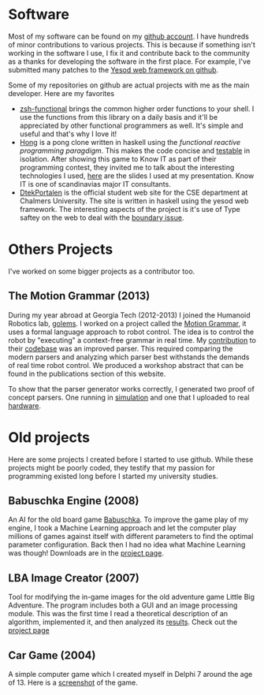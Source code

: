 # Software

Most of my software can be found on my [github
account](https://github.com/Tarrasch/).  I have hundreds of minor
contributions to various projects. This is because if something isn't working
in the software I use, I fix it and contribute back to the community as a
thanks for developing the software in the first place. For example, I've
submitted many patches to the [Yesod web framework on
github](https://github.com/yesodweb/yesod/commits?author=tarrasch).

Some of my repositories on github are actual projects with me as the main developer. Here are my favorites

  * [zsh-functional] brings the common higher order functions to your shell. I
    use the functions from this library on a daily basis and it'll be
    appreciated by other functional programmers as well. It's simple and useful
    and that's why I love it!
  * [Hong] is a pong clone written in haskell using the *functional reactive
    programming paragdigm*. This makes the code concise and
    [testable](https://github.com/Tarrasch/Hong/blob/master/test/HongTest.hs)
    in isolation. After showing this game to Know IT as part of their
    programming contest, they invited me to talk about the interesting
    technologies I used,
    [here](https://github.com/Tarrasch/Hong/raw/master/presentation/slide.odp)
    are the slides I used at my presentation. Know IT is one of scandinavias
    major IT consultants.
  * [DtekPortalen] is the official student web site for the CSE department at
    Chalmers University. The site is written in haskell using the yesod web
    framework. The interesting aspects of the project is it's use of Type
    saftey on the web to deal with the [boundary
    issue](http://www.yesodweb.com/book/introduction).

[zsh-functional]: https://github.com/Tarrasch/zsh-functional
[Hong]: https://github.com/Tarrasch/Hong
[DtekPortalen]: https://github.com/dtekcth/DtekPortalen

# Others Projects

I've worked on some bigger projects as a contributor too.

## The Motion Grammar (2013)

During my year abroad at Georgia Tech (2012-2013) I joined the Humanoid
Robotics lab, [golems][golems]. I worked on a project called the [Motion
Grammar][mg], it uses a formal language approach to robot control. The idea is
to control the robot by "executing" a context-free grammar in real time. My
[contribution][mgk-contribution] to their [codebase][mgk] was an improved
parser. This required comparing the modern parsers and analyzing which parser
best withstands the demands of real time robot control. We produced a workshop
abstract that can be found in the publications section of this website.

To show that the parser generator works correctly, I generated two proof of
concept parsers. One running in [simulation][motion-serving] and one that I
uploaded to real [hardware][mg-lights].

[mg]: http://golems.org/projects/mg.html
[golems]: http://golems.org/projects/mg.html
[mgk]: https://github.com/golems/motion-grammar-kit/
[mgk-contribution]: https://github.com/golems/motion-grammar-kit/compare/master...ll-star
[motion-serving]: https://github.com/Tarrasch/motion-serving
[mg-lights]: https://github.com/Tarrasch/mg-lights

# Old projects

Here are some projects I created before I started to use github. While these
projects might be poorly coded, they testify that my passion for programming
existed long before I started my university studies.

## Babuschka Engine (2008)

An AI for the old board game
[Babuschka](http://sites.google.com/site/babuschkaengine/Home).  To improve the
game play of my engine, I took a Machine Learning approach and let the computer
play millions of games against itself with different parameters to find the
optimal parameter configuration.  Back then I had no idea what Machine Learning
was though! Downloads are in the [project
page](http://sites.google.com/site/babuschkaengine/Home).


## LBA Image Creator (2007)

Tool for modifying the in-game images for the old adventure game Little Big
Adventure. The program includes both a GUI and an image processing module.
This was the first time I read a theoretical description of an algorithm,
implemented it, and then analyzed its
[results](http://forum.magicball.net/showpost.php?p=343748&postcount=30).
Check out the [project page](https://sites.google.com/site/miffoljud/)

## Car Game (2004)

A simple computer game which I created myself in Delphi 7 around the age of 13.
Here is a [screenshot](/images/Screenshot-BilSpel.png) of the game.
